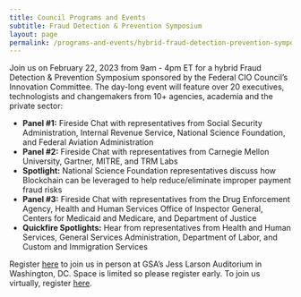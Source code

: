 ```yaml
---
title: Council Programs and Events
subtitle: Fraud Detection & Prevention Symposium
layout: page
permalink: /programs-and-events/hybrid-fraud-detection-prevention-symposium/
---
```


Join us on February 22, 2023 from 9am - 4pm ET for a hybrid Fraud Detection & Prevention Symposium sponsored by the Federal CIO Council’s Innovation Committee.  The day-long event will feature over 20 executives, technologists and changemakers from 10+ agencies, academia and the private sector:

- **Panel #1:** Fireside Chat with representatives from Social Security Administration, Internal Revenue Service, National Science Foundation, and Federal Aviation Administration
- **Panel #2:** Fireside Chat with representatives from Carnegie Mellon University, Gartner, MITRE, and TRM Labs
- **Spotlight:** National Science Foundation representatives discuss how Blockchain can be leveraged to help reduce/eliminate improper payment fraud risks
- **Panel #3:** Fireside Chat with representatives from the Drug Enforcement Agency, Health and Human Services Office of Inspector General, Centers for Medicaid and Medicare, and Department of Justice
- **Quickfire Spotlights:** Hear from representatives from Health and Human Services, General Services Administration, Department of Labor, and Custom and Immigration Services

Register [here](https://www.eventbrite.com/e/federal-cio-council-symposium-series-fraud-detection-prevention-tickets-479212997977) to join us in person at GSA’s Jess Larson Auditorium in Washington, DC.  Space is limited so please register early.  To join us virtually, register [here](https://www.eventbrite.com/e/federal-cio-council-symposium-series-fraud-detection-prevention-online-tickets-522660079367).  

